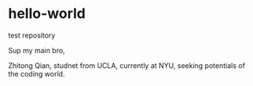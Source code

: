 # hello-world
test repository

Sup my main bro,

Zhitong Qian, studnet from UCLA, currently at NYU, seeking potentials of the coding world.

